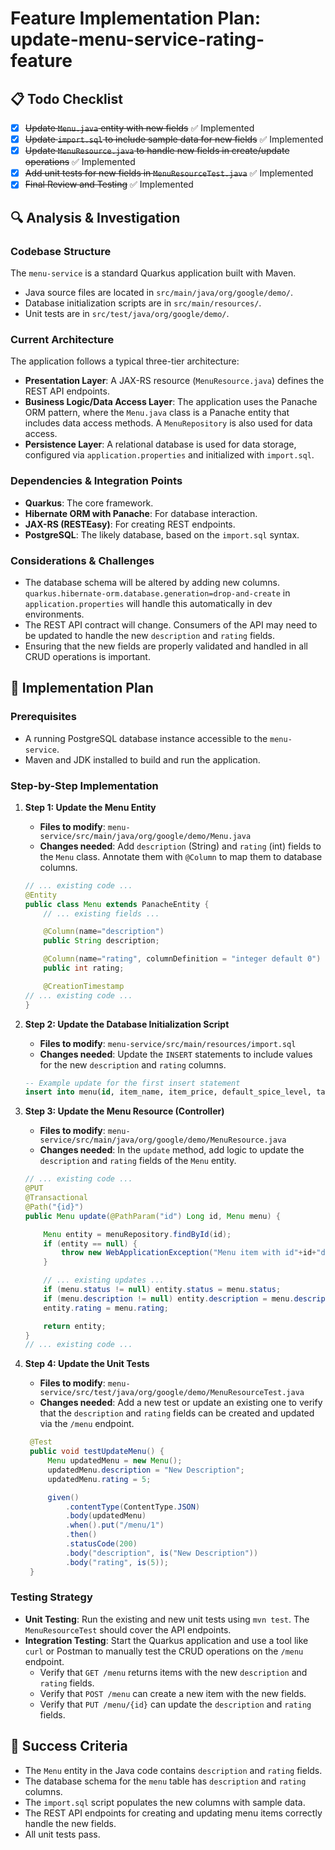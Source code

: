 # Feature Implementation Plan: update-menu-service-rating-feature

## 📋 Todo Checklist
- [x] ~~Update `Menu.java` entity with new fields~~ ✅ Implemented
- [x] ~~Update `import.sql` to include sample data for new fields~~ ✅ Implemented
- [x] ~~Update `MenuResource.java` to handle new fields in create/update operations~~ ✅ Implemented
- [x] ~~Add unit tests for new fields in `MenuResourceTest.java`~~ ✅ Implemented
- [x] ~~Final Review and Testing~~ ✅ Implemented

## 🔍 Analysis & Investigation

### Codebase Structure
The `menu-service` is a standard Quarkus application built with Maven.
- Java source files are located in `src/main/java/org/google/demo/`.
- Database initialization scripts are in `src/main/resources/`.
- Unit tests are in `src/test/java/org/google/demo/`.

### Current Architecture
The application follows a typical three-tier architecture:
- **Presentation Layer**: A JAX-RS resource (`MenuResource.java`) defines the REST API endpoints.
- **Business Logic/Data Access Layer**: The application uses the Panache ORM pattern, where the `Menu.java` class is a Panache entity that includes data access methods. A `MenuRepository` is also used for data access.
- **Persistence Layer**: A relational database is used for data storage, configured via `application.properties` and initialized with `import.sql`.

### Dependencies & Integration Points
- **Quarkus**: The core framework.
- **Hibernate ORM with Panache**: For database interaction.
- **JAX-RS (RESTEasy)**: For creating REST endpoints.
- **PostgreSQL**: The likely database, based on the `import.sql` syntax.

### Considerations & Challenges
- The database schema will be altered by adding new columns. `quarkus.hibernate-orm.database.generation=drop-and-create` in `application.properties` will handle this automatically in dev environments.
- The REST API contract will change. Consumers of the API may need to be updated to handle the new `description` and `rating` fields.
- Ensuring that the new fields are properly validated and handled in all CRUD operations is important.

## 📝 Implementation Plan

### Prerequisites
- A running PostgreSQL database instance accessible to the `menu-service`.
- Maven and JDK installed to build and run the application.

### Step-by-Step Implementation
1. **Step 1: Update the Menu Entity**
   - **Files to modify**: `menu-service/src/main/java/org/google/demo/Menu.java`
   - **Changes needed**: Add `description` (String) and `rating` (int) fields to the `Menu` class. Annotate them with `@Column` to map them to database columns.

   ```java
   // ... existing code ...
   @Entity
   public class Menu extends PanacheEntity {
       // ... existing fields ...

       @Column(name="description")
       public String description;

       @Column(name="rating", columnDefinition = "integer default 0")
       public int rating;

       @CreationTimestamp
   // ... existing code ...
   }
   ```

2. **Step 2: Update the Database Initialization Script**
   - **Files to modify**: `menu-service/src/main/resources/import.sql`
   - **Changes needed**: Update the `INSERT` statements to include values for the new `description` and `rating` columns.

   ```sql
   -- Example update for the first insert statement
   insert into menu(id, item_name, item_price, default_spice_level, tag_line, item_image_url, item_thumbnail_url, item_status, description, rating) values (nextval('hibernate_sequence'), 'Curry Plate', 12.5, 3, 'Spicy touch for your taste buds!!' , 'https://unsplash.com/photos/0wn-DdavPa4', 'https://unsplash.com/photos/0wn-DdavPa4', 1, 'A delicious curry plate.', 4);
   ```

3. **Step 3: Update the Menu Resource (Controller)**
   - **Files to modify**: `menu-service/src/main/java/org/google/demo/MenuResource.java`
   - **Changes needed**: In the `update` method, add logic to update the `description` and `rating` fields of the `Menu` entity.

   ```java
   // ... existing code ...
   @PUT
   @Transactional
   @Path("{id}")
   public Menu update(@PathParam("id") Long id, Menu menu) {

       Menu entity = menuRepository.findById(id);
       if (entity == null) {
           throw new WebApplicationException("Menu item with id"+id+"does not exist", 404);
       }

       // ... existing updates ...
       if (menu.status != null) entity.status = menu.status;
       if (menu.description != null) entity.description = menu.description;
       entity.rating = menu.rating;

       return entity;
   }
   // ... existing code ...
   ```

4. **Step 4: Update the Unit Tests**
   - **Files to modify**: `menu-service/src/test/java/org/google/demo/MenuResourceTest.java`
   - **Changes needed**: Add a new test or update an existing one to verify that the `description` and `rating` fields can be created and updated via the `/menu` endpoint.

   ```java
    @Test
    public void testUpdateMenu() {
        Menu updatedMenu = new Menu();
        updatedMenu.description = "New Description";
        updatedMenu.rating = 5;

        given()
            .contentType(ContentType.JSON)
            .body(updatedMenu)
            .when().put("/menu/1")
            .then()
            .statusCode(200)
            .body("description", is("New Description"))
            .body("rating", is(5));
    }
   ```

### Testing Strategy
- **Unit Testing**: Run the existing and new unit tests using `mvn test`. The `MenuResourceTest` should cover the API endpoints.
- **Integration Testing**: Start the Quarkus application and use a tool like `curl` or Postman to manually test the CRUD operations on the `/menu` endpoint.
  - Verify that `GET /menu` returns items with the new `description` and `rating` fields.
  - Verify that `POST /menu` can create a new item with the new fields.
  - Verify that `PUT /menu/{id}` can update the `description` and `rating` fields.

## 🎯 Success Criteria
- The `Menu` entity in the Java code contains `description` and `rating` fields.
- The database schema for the `menu` table has `description` and `rating` columns.
- The `import.sql` script populates the new columns with sample data.
- The REST API endpoints for creating and updating menu items correctly handle the new fields.
- All unit tests pass.
